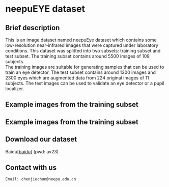 # neepuEYE dataset
## Brief description
This is an image dataset named neepuEye dataset which contains some low-resolution near-infrared images that were captured under laboratory conditions. 
This dataset was splitted into two subsets: training subset and test subset. The training subset contains around 5500 images of 109 subjects.  
The training images are suitable for generating  samples that can be used to train an eye detector.
The test subset contains around 1300 images and 2300 eyes which are augmented data from 224 original images of 11 subjects. 
The test images can be used to validate an eye detector or a pupil localizer.
## Example images from the training subset 

## Example images from the training subset

## Download our dataset
Baidu[[baidu]](https://pan.baidu.com/s/1WjVxmZpmuyMWtR4aH5v2nQ)
(pwd: av23)

## Contact with us
<pre><code>Email: chenjiechun@neepu.edu.cn</code></pre>
